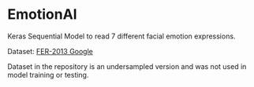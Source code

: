 # EmotionAI
Keras Sequential Model to read 7 different facial emotion expressions.

Dataset: [FER-2013 Google](https://www.kaggle.com/datasets/msambare/fer2013/data)

Dataset in the repository is an undersampled version and was not used in model training or testing.


